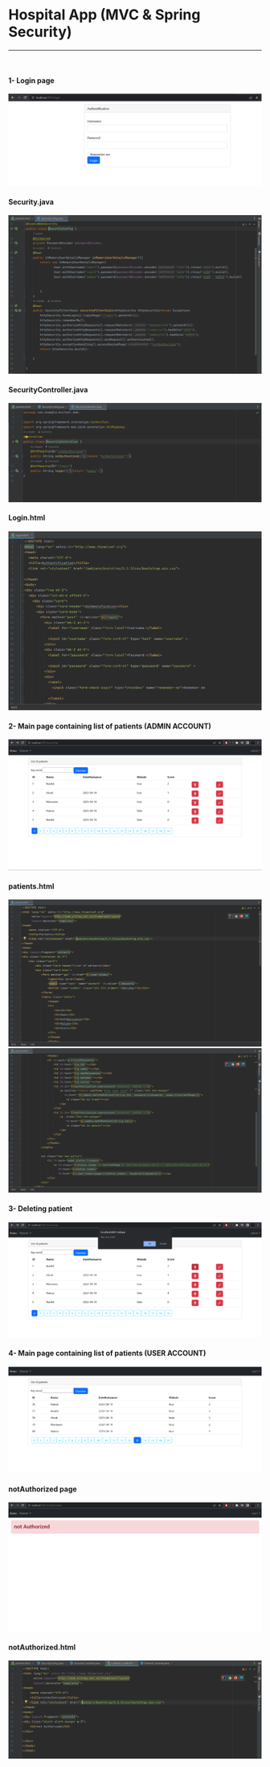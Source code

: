 <h1>
Hospital App (MVC & Spring Security)</h1>
<hr>
<br>
<h4>1- Login page</h4>
<img src="captures/Capture1.PNG" alt="">
<br>
<h4>Security.java</h4>
<img src="captures/Capture5.PNG" alt="">
<br>
<h4>SecurityController.java</h4>
<img src="captures/Capture6.PNG" alt="">
<br>
<h4>Login.html</h4>
<img src="captures/Capture01.PNG" alt="">
<br>
<h4>2- Main page containing list of patients (ADMIN ACCOUNT)</h4>
<img src="captures/Capture2.PNG" alt="">
<br>
<h4>patients.html</h4>
<img src="captures/Capture02.PNG" alt="">
<br>
<img src="captures/Capture002.PNG" alt="">
<br>
<h4>3- Deleting patient</h4>
<img src="captures/Capture3.PNG" alt="">
<br>
<h4>4- Main page containing list of patients (USER ACCOUNT)</h4>
<img src="captures/Capture4.PNG" alt="">

<br>
<h4>notAuthorized page</h4>
<img src="captures/Capture7.PNG" alt="">
<br>
<h4>notAuthorized.html</h4>
<img src="captures/Capture07.PNG" alt="">